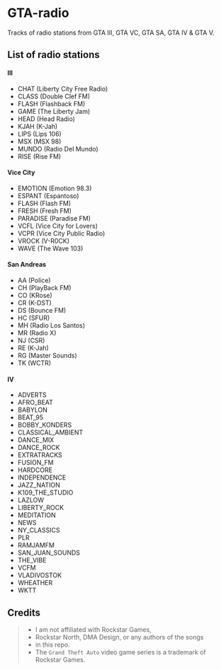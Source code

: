 # GTA-radio
Tracks of radio stations from GTA III, GTA VC, GTA SA, GTA IV & GTA V. 

## List of radio stations
#### III
- CHAT (Liberty City Free Radio)
- CLASS (Double Clef FM)
- FLASH (Flashback FM)
- GAME (The Liberty Jam)
- HEAD (Head Radio)
- KJAH (K-Jah)
- LIPS (Lips 106)
- MSX (MSX 98)
- MUNDO (Radio Del Mundo)
- RISE (Rise FM)
#### Vice City
- EMOTION (Emotion 98.3)
- ESPANT (Espantoso)
- FLASH (Flash FM)
- FRESH (Fresh FM)
- PARADISE (Paradise FM)
- VCFL (Vice City for Lovers)
- VCPR (Vice City Public Radio)
- VROCK (V-R0CK)
- WAVE (The Wave 103)
#### San Andreas
- AA (Police)
- CH (PlayBack FM)
- CO (KRose)
- CR (K-DST)
- DS (Bounce FM)
- HC (SFUR)
- MH (Radio Los Santos)
- MR (Radio X)
- NJ (CSR)
- RE (K-Jah)
- RG (Master Sounds)
- TK (WCTR)
#### IV
- ADVERTS
- AFRO_BEAT
- BABYLON
- BEAT_95
- BOBBY_KONDERS
- CLASSICAL_AMBIENT
- DANCE_MIX
- DANCE_ROCK
- EXTRATRACKS
- FUSION_FM
- HARDCORE
- INDEPENDENCE
- JAZZ_NATION
- K109_THE_STUDIO
- LAZLOW
- LIBERTY_ROCK
- MEDITATION
- NEWS
- NY_CLASSICS
- PLR
- RAMJAMFM
- SAN_JUAN_SOUNDS
- THE_VIBE
- VCFM
- VLADIVOSTOK
- WHEATHER
- WKTT

## Credits
> - I am not affiliated with Rockstar Games,
> - Rockstar North, DMA Design, or any authors of the songs
> - in this repo.
> - The `Grand Theft Auto` video game series is a trademark of Rockstar Games.
